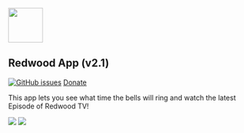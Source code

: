 <br/>
<img src="https://schoolassets.s3.amazonaws.com/logos/115707/115707.gif" width="70">
<br/>

## Redwood App (v2.1)
[![GitHub issues](https://img.shields.io/github/issues/isontic/Redwood.svg)](https://github.com/isontic/Redwood/issues)
[Donate](https://isontic.givingfuel.com/redwood-app "Donate")    

This app lets you see what time the bells will ring and watch the latest Episode of Redwood TV!

[![](http://uploads.webflow.com/55e84163742775423456b2cb/55b922e456162c9c6d02b283_store-badge-apple%402x.png)](https://itunes.apple.com/us/app/redwood-high/id1418367043?ls=1&mt=8 "IOS")
[![](http://www.te.com/content/dam/te-com/images/application-tooling/global/infographics/google-play-badge.png)](https://play.google.com/store/apps/details?id=com.isontic.rhs "Android")

